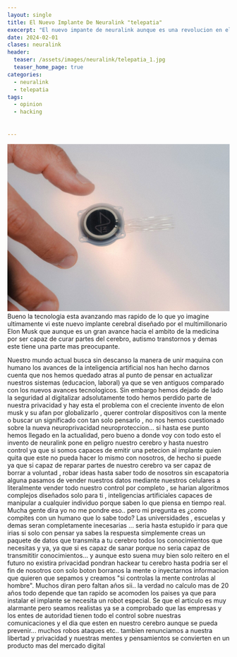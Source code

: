 ```yaml
---
layout: single
title: El Nuevo Implante De Neuralink "telepatia"
execerpt: "El nuevo impante de neuralink aunque es una revolucion en el ambito de la medicina tambien es un arma de doble filo"
date: 2024-02-01
clases: neuralink
header:
  teaser: /assets/images/neuralink/telepatia_1.jpg
  teaser_home_page: true
categories:
  - neuralink
  - telepatia
tags:
  - opinion
  - hacking


---
```

![](/assets/images/neuralink/telepatia_1.jpg)
Bueno la tecnologia esta avanzando mas rapido de lo que yo imagine ultimamente vi este nuevo implante cerebral diseñado por el multimillonario Elon Musk que aunque es un gran avance hacia el ambito de la medicina por ser capaz de curar partes del cerebro, autismo transtornos y demas este tiene una parte mas preocupante.

Nuestro mundo actual busca sin descanso la manera de unir maquina con humano los avances de la inteligencia artificial nos han hecho darnos cuenta que nos hemos quedado atras al punto de pensar en actualizar nuestros sistemas (educacion, laboral) ya que se ven antiguos comparado con los nuevos avances tecnologicos. Sin embargo hemos dejado de lado la seguridad  al digitalizar adsolutamente todo hemos perdido parte de nuestra privacidad y hay esta el problema con el creciente invento de elon musk y su afan por globalizarlo , querer controlar dispositivos con la mente o buscar un significado con tan solo pensarlo , no nos hemos cuestionado sobre la nueva neuroprivacidad neuroproteccion... si hasta ese punto hemos llegado en la actualidad, pero bueno a donde voy con todo esto el invento de neuralink pone en peligro nuestro cerebro y hasta nuestro control ya que si somos capaces de emitir una petecion al implante quien quita que este no pueda hacer lo mismo con nosotros, de hecho si puede ya que si capaz de reparar partes de nuestro cerebro va ser capaz de borrar a voluntad , robar ideas hasta saber todo de nosotros sin escapatoria alguna pasamos de vender nuestros datos mediante nuestros celulares a literalmente vender todo nuestro control por completo , se harian algoritmos complejos diseñados solo para ti , inteligencias artificiales capaces de manipular a cualquier individuo porque saben lo que piensa en tiempo real. Mucha gente dira yo no me pondre eso.. pero mi pregunta es ¿como compites con un humano que lo sabe todo? Las universidades , escuelas y demas seran completamente inecesarias ... seria hasta estupido ir para que irias si solo con pensar ya sabes la respuesta simplemente creas un paquete de datos que transmita a tu cerebro todos los conocimientos que necesitas y ya, ya que si es capaz de sanar porque no seria capaz de transmititir conocimientos... y aunque esto suena muy bien solo reitero en el futuro no existira privacidad pondran hackear tu cerebro hasta podria ser el fin de nosotros con solo boton borranos la mente o inyectarnos informacion que quieren que sepamos y creamos "si controlas la mente controlas al hombre". Muchos diran pero faltan años sii.. la verdad no calculo mas de 20 años todo depende que tan rapido se acomoden los paises ya que para instalar el implante se necesita un robot especial. Se que el articulo es muy alarmante pero seamos realistas ya se a comprobado que las empresas y los entes de autoridad tienen todo el control sobre nuestras comunicaciones y el dia que esten en nuestro cerebro aunque se pueda prevenir... muchos robos ataques etc.. tambien renunciamos a nuestra libertad y privacidad y nuestras mentes y pensamientos se convierten en un producto mas del mercado digital


